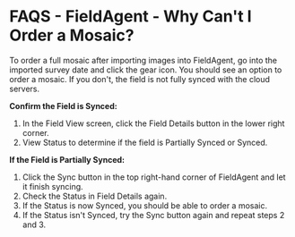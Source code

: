 # FAQS - FieldAgent - Why Can't I Order a Mosaic?

To order a full mosaic after importing images into FieldAgent, go into the imported survey date and click the gear icon. You should see an option to order a mosaic. If you don't, the field is not fully synced with the cloud servers. &#x20;

**Confirm the Field is Synced:**

1. In the Field View screen, click the Field Details button in the lower right corner.
2. View Status to determine if the field is Partially Synced or Synced.

**If the Field is Partially Synced:**

1. Click the Sync button in the top right-hand corner of FieldAgent and let it finish syncing.
2. Check the Status in Field Details again.
3. If the Status is now Synced, you should be able to order a mosaic.
4. If the Status isn't Synced, try the Sync button again and repeat steps 2 and 3.

